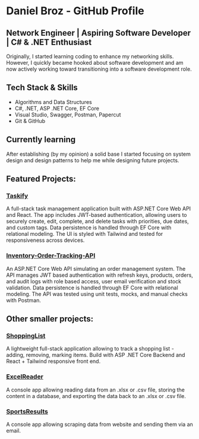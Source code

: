 # Daniel Broz - GitHub Profile

## Network Engineer | Aspiring Software Developer | C# & .NET Enthusiast

Originally, I started learning coding to enhance my networking skills. However, I quickly became hooked about software development and am now actively working toward transitioning into a software development role.

## Tech Stack & Skills
* Algorithms and Data Structures
* C#, .NET, ASP .NET Core, EF Core
* Visual Studio, Swagger, Postman, Papercut
* Git & GitHub

## Currently learning
After establishing (by my opinion) a solid base I started focusing on system design and design patterns to help me while designing future projects.

## Featured Projects:
### [Taskify](https://github.com/BrozDa/Taskify)

A full-stack task management application built with ASP.NET Core Web API and React. The app includes JWT-based authentication, allowing users to securely create, edit, complete, and delete tasks with priorities, due dates, and custom tags. Data persistence is handled through EF Core with relational modeling. The UI is styled with Tailwind and tested for responsiveness across devices. 

### [Inventory-Order-Tracking-API](https://github.com/BrozDa/Inventory-Order-Tracking-API)
An ASP.NET Core Web API simulating an order management system. The API manages JWT based authentication with refresh keys, products, orders, and audit logs with role based access, user email verification and stock validation. Data persistence is handled through EF Core with relational modeling. The API was tested using unit tests, mocks, and manual checks with Postman.

## Other smaller projects:
### [ShoppingList](https://github.com/BrozDa/CodeReviews.React.ShoppingList)
A lightweight full-stack application allowing to track a shopping list - adding, removing, marking items. Build with ASP .NET Core Backend and React + Tailwind responsive front end.

### [ExcelReader](https://github.com/BrozDa/CodeReviews.Console.ExcelReader)
A console app allowing  reading data from an .xlsx or .csv file, storing the content in a database, and exporting the data back to an .xlsx or .csv file.

### [SportsResults](https://github.com/BrozDa/CodeReviews.Console.SportsResults)
A console app allowing scraping data from website and sending them via an email.
<!---
BrozDa/BrozDa is a ✨ special ✨ repository because its `README.md` (this file) appears on your GitHub profile.
You can click the Preview link to take a look at your changes.
--->
